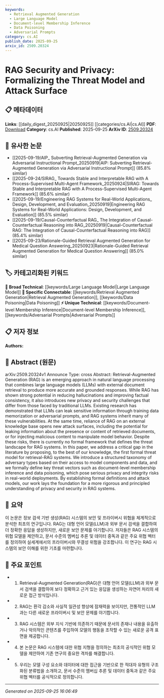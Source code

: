 ```yaml
---
keywords:
  - Retrieval Augmented Generation
  - Large Language Model
  - Document-level Membership Inference
  - Data Poisoning
  - Adversarial Prompts
category: cs.AI
publish_date: 2025-09-25
arxiv_id: 2509.20324
---
```


<!-- KEYWORD_LINKING_METADATA:
{
  "processed_timestamp": "2025-09-25T16:06:49.600615",
  "vocabulary_version": "1.0",
  "selected_keywords": [
    "Retrieval Augmented Generation",
    "Large Language Model",
    "Document-level Membership Inference",
    "Data Poisoning",
    "Adversarial Prompts"
  ],
  "rejected_keywords": [],
  "similarity_scores": {
    "Retrieval Augmented Generation": 0.85,
    "Large Language Model": 0.8,
    "Document-level Membership Inference": 0.78,
    "Data Poisoning": 0.82,
    "Adversarial Prompts": 0.77
  },
  "extraction_method": "AI_prompt_based",
  "budget_applied": true,
  "candidates_json": {
    "candidates": [
      {
        "surface": "Retrieval-Augmented Generation",
        "canonical": "Retrieval Augmented Generation",
        "aliases": [
          "RAG"
        ],
        "category": "specific_connectable",
        "rationale": "RAG is a trending concept in NLP that combines LLMs with document retrieval, offering strong connectivity potential.",
        "novelty_score": 0.55,
        "connectivity_score": 0.89,
        "specificity_score": 0.78,
        "link_intent_score": 0.85
      },
      {
        "surface": "Large Language Models",
        "canonical": "Large Language Model",
        "aliases": [
          "LLM"
        ],
        "category": "broad_technical",
        "rationale": "LLMs are foundational in NLP and directly relate to the RAG approach, providing broad technical context.",
        "novelty_score": 0.3,
        "connectivity_score": 0.92,
        "specificity_score": 0.65,
        "link_intent_score": 0.8
      },
      {
        "surface": "Document-level Membership Inference",
        "canonical": "Document-level Membership Inference",
        "aliases": [],
        "category": "unique_technical",
        "rationale": "This is a specific threat vector in RAG systems, crucial for understanding privacy risks.",
        "novelty_score": 0.72,
        "connectivity_score": 0.7,
        "specificity_score": 0.85,
        "link_intent_score": 0.78
      },
      {
        "surface": "Data Poisoning",
        "canonical": "Data Poisoning",
        "aliases": [],
        "category": "specific_connectable",
        "rationale": "Data poisoning is a well-known attack vector relevant to the security of RAG systems.",
        "novelty_score": 0.5,
        "connectivity_score": 0.88,
        "specificity_score": 0.8,
        "link_intent_score": 0.82
      },
      {
        "surface": "Adversarial Prompts",
        "canonical": "Adversarial Prompts",
        "aliases": [],
        "category": "unique_technical",
        "rationale": "Adversarial prompts are a unique challenge for RAG systems, impacting security and privacy.",
        "novelty_score": 0.68,
        "connectivity_score": 0.75,
        "specificity_score": 0.82,
        "link_intent_score": 0.77
      }
    ],
    "ban_list_suggestions": [
      "method",
      "experiment",
      "performance"
    ]
  },
  "decisions": [
    {
      "candidate_surface": "Retrieval-Augmented Generation",
      "resolved_canonical": "Retrieval Augmented Generation",
      "decision": "linked",
      "scores": {
        "novelty": 0.55,
        "connectivity": 0.89,
        "specificity": 0.78,
        "link_intent": 0.85
      }
    },
    {
      "candidate_surface": "Large Language Models",
      "resolved_canonical": "Large Language Model",
      "decision": "linked",
      "scores": {
        "novelty": 0.3,
        "connectivity": 0.92,
        "specificity": 0.65,
        "link_intent": 0.8
      }
    },
    {
      "candidate_surface": "Document-level Membership Inference",
      "resolved_canonical": "Document-level Membership Inference",
      "decision": "linked",
      "scores": {
        "novelty": 0.72,
        "connectivity": 0.7,
        "specificity": 0.85,
        "link_intent": 0.78
      }
    },
    {
      "candidate_surface": "Data Poisoning",
      "resolved_canonical": "Data Poisoning",
      "decision": "linked",
      "scores": {
        "novelty": 0.5,
        "connectivity": 0.88,
        "specificity": 0.8,
        "link_intent": 0.82
      }
    },
    {
      "candidate_surface": "Adversarial Prompts",
      "resolved_canonical": "Adversarial Prompts",
      "decision": "linked",
      "scores": {
        "novelty": 0.68,
        "connectivity": 0.75,
        "specificity": 0.82,
        "link_intent": 0.77
      }
    }
  ]
}
-->

# RAG Security and Privacy: Formalizing the Threat Model and Attack Surface

## 📋 메타데이터

**Links**: [[daily_digest_20250925|20250925]] [[categories/cs.AI|cs.AI]]
**PDF**: [Download](https://arxiv.org/pdf/2509.20324.pdf)
**Category**: cs.AI
**Published**: 2025-09-25
**ArXiv ID**: [2509.20324](https://arxiv.org/abs/2509.20324)

## 🔗 유사한 논문
- [[2025-09-19/AIP_ Subverting Retrieval-Augmented Generation via Adversarial Instructional Prompt_20250919|AIP: Subverting Retrieval-Augmented Generation via Adversarial Instructional Prompt]] (85.8% similar)
- [[2025-09-24/SIRAG_ Towards Stable and Interpretable RAG with A Process-Supervised Multi-Agent Framework_20250924|SIRAG: Towards Stable and Interpretable RAG with A Process-Supervised Multi-Agent Framework]] (85.6% similar)
- [[2025-09-19/Engineering RAG Systems for Real-World Applications_ Design, Development, and Evaluation_20250919|Engineering RAG Systems for Real-World Applications: Design, Development, and Evaluation]] (85.5% similar)
- [[2025-09-19/Causal-Counterfactual RAG_ The Integration of Causal-Counterfactual Reasoning into RAG_20250919|Causal-Counterfactual RAG: The Integration of Causal-Counterfactual Reasoning into RAG]] (85.4% similar)
- [[2025-09-23/Rationale-Guided Retrieval Augmented Generation for Medical Question Answering_20250923|Rationale-Guided Retrieval Augmented Generation for Medical Question Answering]] (85.0% similar)

## 🏷️ 카테고리화된 키워드
**🧠 Broad Technical**: [[keywords/Large Language Model|Large Language Model]]
**🔗 Specific Connectable**: [[keywords/Retrieval Augmented Generation|Retrieval Augmented Generation]], [[keywords/Data Poisoning|Data Poisoning]]
**⚡ Unique Technical**: [[keywords/Document-level Membership Inference|Document-level Membership Inference]], [[keywords/Adversarial Prompts|Adversarial Prompts]]

## 📋 저자 정보

**Authors:** 

## 📄 Abstract (원문)

arXiv:2509.20324v1 Announce Type: cross 
Abstract: Retrieval-Augmented Generation (RAG) is an emerging approach in natural language processing that combines large language models (LLMs) with external document retrieval to produce more accurate and grounded responses. While RAG has shown strong potential in reducing hallucinations and improving factual consistency, it also introduces new privacy and security challenges that differ from those faced by traditional LLMs. Existing research has demonstrated that LLMs can leak sensitive information through training data memorization or adversarial prompts, and RAG systems inherit many of these vulnerabilities. At the same time, reliance of RAG on an external knowledge base opens new attack surfaces, including the potential for leaking information about the presence or content of retrieved documents, or for injecting malicious content to manipulate model behavior. Despite these risks, there is currently no formal framework that defines the threat landscape for RAG systems. In this paper, we address a critical gap in the literature by proposing, to the best of our knowledge, the first formal threat model for retrieval-RAG systems. We introduce a structured taxonomy of adversary types based on their access to model components and data, and we formally define key threat vectors such as document-level membership inference and data poisoning, which pose serious privacy and integrity risks in real-world deployments. By establishing formal definitions and attack models, our work lays the foundation for a more rigorous and principled understanding of privacy and security in RAG systems.

## 📝 요약

이 논문은 정보 검색 기반 생성(RAG) 시스템의 보안 및 프라이버시 위협을 체계적으로 분석한 최초의 연구입니다. RAG는 대형 언어 모델(LLM)과 외부 문서 검색을 결합하여 더 정확한 응답을 생성하지만, 새로운 보안 문제를 야기합니다. 저자들은 RAG 시스템의 위협 모델을 제안하고, 문서 수준의 멤버십 추론 및 데이터 중독과 같은 주요 위협 벡터를 정의하여 실세계에서의 프라이버시와 무결성 위험을 강조합니다. 이 연구는 RAG 시스템의 보안 이해를 위한 기초를 마련합니다.

## 🎯 주요 포인트

- 1. Retrieval-Augmented Generation(RAG)은 대형 언어 모델(LLM)과 외부 문서 검색을 결합하여 보다 정확하고 근거 있는 응답을 생성하는 자연어 처리의 새로운 접근 방식입니다.
- 2. RAG는 환각 감소와 사실적 일관성 향상에 잠재력을 보이지만, 전통적인 LLM과는 다른 새로운 프라이버시 및 보안 문제를 야기합니다.
- 3. RAG 시스템은 외부 지식 기반에 의존하기 때문에 문서의 존재나 내용을 유출하거나 악의적인 콘텐츠를 주입하여 모델의 행동을 조작할 수 있는 새로운 공격 표면을 제공합니다.
- 4. 본 논문은 RAG 시스템에 대한 위협 지형을 정의하는 최초의 공식적인 위협 모델을 제안하여 기존 연구의 중요한 격차를 해결합니다.
- 5. 우리는 모델 구성 요소와 데이터에 대한 접근을 기반으로 한 적대자 유형의 구조화된 분류법을 소개하고, 문서 수준의 멤버십 추론 및 데이터 중독과 같은 주요 위협 벡터를 공식적으로 정의합니다.


---

*Generated on 2025-09-25 16:06:49*